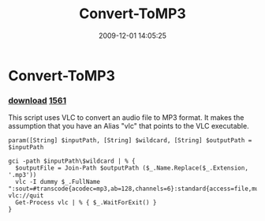 ﻿---
pid:            1501
parent:         0
children:       1561
poster:         CrazyDave
title:          Convert-ToMP3
date:           2009-12-01 14:05:25
description:    This script uses VLC to convert an audio file to MP3 format. It makes the assumption that you have an Alias "vlc" that points to the VLC executable.
format:         posh
---

# Convert-ToMP3

### [download](1501.ps1)  [1561](1561.md)

This script uses VLC to convert an audio file to MP3 format. It makes the assumption that you have an Alias "vlc" that points to the VLC executable.

```posh
param([String] $inputPath, [String] $wildcard, [String] $outputPath = $inputPath

gci -path $inputPath\$wildcard | % {  
  $outputFile = Join-Path $outputPath ($_.Name.Replace($_.Extension, '.mp3'))  
  vlc -I dummy $_.FullName ":sout=#transcode{acodec=mp3,ab=128,channels=6}:standard{access=file,mux=asf,dst=$outputFile}" vlc://quit
  Get-Process vlc | % { $_.WaitForExit() }
}


```
